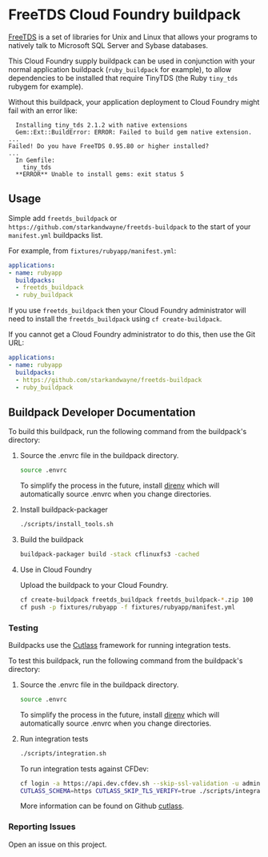 # FreeTDS Cloud Foundry buildpack

[FreeTDS](https://www.freetds.org/) is a set of libraries for Unix and Linux that allows your programs to natively talk to Microsoft SQL Server and Sybase databases.

This Cloud Foundry supply buildpack can be used in conjunction with your normal application buildpack (`ruby_buildpack` for example), to allow dependencies to be installed that require TinyTDS (the Ruby `tiny_tds` rubygem for example).

Without this buildpack, your application deployment to Cloud Foundry might fail with an error like:

```plain
  Installing tiny_tds 2.1.2 with native extensions
  Gem::Ext::BuildError: ERROR: Failed to build gem native extension.
...
Failed! Do you have FreeTDS 0.95.80 or higher installed?
...
  In Gemfile:
    tiny_tds
  **ERROR** Unable to install gems: exit status 5
```

## Usage

Simple add `freetds_buildpack` or `https://github.com/starkandwayne/freetds-buildpack` to the start of your `manifest.yml` buildpacks list.

For example, from `fixtures/rubyapp/manifest.yml`:

```yaml
applications:
- name: rubyapp
  buildpacks:
  - freetds_buildpack
  - ruby_buildpack
```

If you use `freetds_buildpack` then your Cloud Foundry administrator will need to install the `freetds_buildpack` using `cf create-buildpack`.

If you cannot get a Cloud Foundry administrator to do this, then use the Git URL:

```yaml
applications:
- name: rubyapp
  buildpacks:
  - https://github.com/starkandwayne/freetds-buildpack
  - ruby_buildpack
```

## Buildpack Developer Documentation

To build this buildpack, run the following command from the buildpack's directory:

1. Source the .envrc file in the buildpack directory.

    ```bash
    source .envrc
    ```

    To simplify the process in the future, install [direnv](https://direnv.net/) which will automatically source .envrc when you change directories.

1. Install buildpack-packager

    ```bash
    ./scripts/install_tools.sh
    ```

1. Build the buildpack

    ```bash
    buildpack-packager build -stack cflinuxfs3 -cached
    ```

1. Use in Cloud Foundry

    Upload the buildpack to your Cloud Foundry.

    ```bash
    cf create-buildpack freetds_buildpack freetds_buildpack-*.zip 100
    cf push -p fixtures/rubyapp -f fixtures/rubyapp/manifest.yml
    ```

### Testing

Buildpacks use the [Cutlass](https://github.com/cloudfoundry/libbuildpack/cutlass) framework for running integration tests.

To test this buildpack, run the following command from the buildpack's directory:

1. Source the .envrc file in the buildpack directory.

    ```bash
    source .envrc
    ```

    To simplify the process in the future, install [direnv](https://direnv.net/) which will automatically source .envrc when you change directories.

1. Run integration tests

    ```bash
    ./scripts/integration.sh
    ```

    To run integration tests against CFDev:

    ```bash
    cf login -a https://api.dev.cfdev.sh --skip-ssl-validation -u admin -p admin
    CUTLASS_SCHEMA=https CUTLASS_SKIP_TLS_VERIFY=true ./scripts/integration.sh
    ```

    More information can be found on Github [cutlass](https://github.com/cloudfoundry/libbuildpack/cutlass).

### Reporting Issues

Open an issue on this project.
